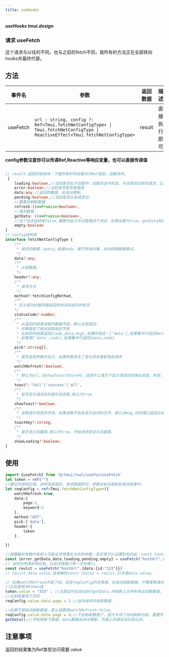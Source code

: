 ```yaml
---
title: useHooks
---
```


##### useHooks tmui.design

### 请求 useFetch

这个请求与以往的不同，也与之前的fetch不同，我所有的方法正在全部转向hooks并最终代替。


## 方法

| 事件名 | 参数 | 返回数据 | 描述 |
| --- | --- | --- | --- |
| useFetch | ```url : string, config ?: Ref<Tmui.fetchNetConfigType> \| Tmui.fetchNetConfigType \| ReactiveEffect<Tmui.fetchNetConfigType>``` | result | 直接执行即可 |

**config参数注意你可以传递Ref,Reactive等响应变量，也可以直接传递值**<br>

```ts

// result:返回的结构体：下面所有的字段值均为Ref类型，函数除外。
 {
	loading:boolean,//当前是否处于加载中，加载状态中的话，不会请求后续的请求，比如连续请求2次，第一次不结束，第2次不会请求。
	error:boolean,//当前请求是否有错误
	data:any,//返回的数据，会自动更新。
	pending:boolean,//当前是否从未请求过。
	//重置并刷新数据
	refresh:()=>Promise<boolean>,
	//请求数据
	getData: ()=>Promise<boolean>,
	//这个状态始终是false,需要你自己手动管理这个状态，如果设置为true，getData和自动刷新请求不会再执行。除非执行refresh()或者手动设置为false.
	empty:boolean
}
// config结构体
interface fetchNetConfigType {
	/**
	 * 请求的数据，query,或者body，都可传递对象。自动转换数据格式。
	 */
	data?:any,
	/**
	 * 头部数据。
	 */
	header?:any;
	/**
	 * 请求方式
	 */
	method?:fetchConfigMethod,
	/** 
	* 定义成功的服务器返回的状态码成功的标志
	*/
	statusCode?:number,
	/** 
	 * 从返回的结果读取的数据字段，默认全部返回，
	 * 如果指定了就会读取指定字段
	 * 比如你的结果返回{code,data,msg},如果你指定：['data'],结果集中只返回data数据
	 * 如果是['data',code],结果集中只返回{data,code}
	 */
	pick?:string[],
	/**
	 * 是否监视参数的变化，如果参数发生了变化将会重新发起请求
	 */
	watchRefresh?:boolean,
	/**
	 * 默认为all,当showToast为ture时，选择什么情况下显示请求后的弹出信息。失败，成功，所有请求
	 */
	toast?:'fail'|'success'|'all',
	/**
	 * 是否显示请求后的提示信息框,默认为true
	 */
	showToast?:boolean,
	/**
	 * 读取提示信息的字段，如果读取不到会显示自动的文字。默认为msg,你的接口返回比如{code,data,msg},自动读取的就是接口返回中的msg提示信息。
	 */
	toastKey?:string,
	/**
	 * 是否显示加载框,默认为true。开始请求前显示加载框。
	 */
	showLoading?:boolean,
}


```


## 使用
```ts
import {useFetch} from '@/tmui/tool/useFun/useFetch'
let token = ref("")
//建议传递响应值，这样改成值后，请求数据即可，参数会自动更新到请求结果中。
let reqConfig = ref<Tmui.fetchNetConfigType>({
	watchRefresh:true,
	data:{
		page:1,
		keyword:3
	},
	method:"GET",
	pick:['data'],
	header:{
		token
	},
	
})

//提醒解析参数时有的人可能会觉得重名与你的参数。其实是可以设置别名的如：const {data:myData} = ....,使用data时就应该使用myData啦。
const {error,getData,data,loading,pending,empty} = useFetch("hostUrl",reqConfig)
// 当然也传递非响应值，比如详情接口等一次性接口。
const reulst = useFetch("hostUrl",{data:{id:"123"}})
// reulst.data.value,或者解析const {data} = reulst,打开值data.value;

// 如果watchRefresh开启了后。改变reqConfig的任意值，会自动刷新数据，不需要再请求。
//比如我修改token值
token.value = "333" ; //注意此时会自动执行getData,并刷新上方所有导出的数据值。
//比如我更改下页码
reqConfig.value.data.page = 2 //自动请求并刷新数据。

//如果不想自动刷新数据，那么就要把watchRefresh:false,
reqConfig.value.data.page = 4;//不会刷新数据了，因为关闭了自动刷新功能，需要手动刷新下。
getData();//手机刷新下数据。data数据会自动更新。页面上的值会自动变化的。


```

## 注意事项
返回的结果集为Ref类型访问需要.value
